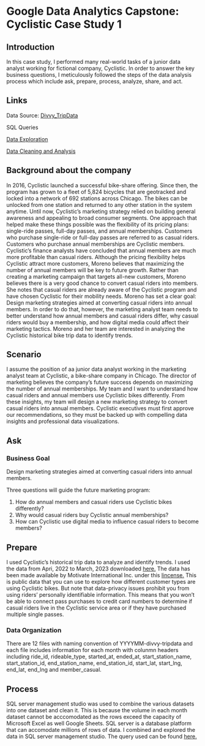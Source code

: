 # Google Data Analytics Capstone: Cyclistic Case Study 1

## Introduction

In this case study, I performed many real-world tasks of a junior data analyst working for fictional company, Cyclistic. In order to answer the key business questions, I meticulously followed the steps of the data analysis process which include ask, prepare, process, analyze, share, and act.

## Links
Data Source: <a href="https://divvy-tripdata.s3.amazonaws.com/index.html">Divvy_TripData</a>

SQL Queries

<a href="https://github.com/GloriaOlaleye/gloriaolaleye.github.io/blob/main/Cyclistic%20%20tripdata%20exploration.sql">Data Exploration</a>

<a href="https://github.com/GloriaOlaleye/gloriaolaleye.github.io/blob/main/Cyclistic%20tripdata%20Cleaning.sql">Data Cleaning and Analysis</a>



## Background about the company

In 2016, Cyclistic launched a successful bike-share offering. Since then, the program has grown to a fleet of 5,824 bicycles that are geotracked and locked into a network of 692 stations across Chicago. The bikes can be unlocked from one station and returned to any other station in the system anytime.
Until now, Cyclistic’s marketing strategy relied on building general awareness and appealing to broad consumer segments. One approach that helped make these things possible was the flexibility of its pricing plans: single-ride passes, full-day passes, and annual memberships. Customers who purchase single-ride or full-day passes are referred to as casual riders. Customers who purchase annual memberships are Cyclistic members.
Cyclistic’s finance analysts have concluded that annual members are much more profitable than casual riders. Although the pricing flexibility helps Cyclistic attract more customers, Moreno believes that maximizing the number of annual members will be key to future growth. Rather than creating a marketing campaign that targets all-new customers, Moreno believes there is a very good chance to convert casual riders into members. She notes that casual riders are already aware of the Cyclistic program and have chosen Cyclistic for their mobility needs.
Moreno has set a clear goal: Design marketing strategies aimed at converting casual riders into annual members. In order to do that, however, the marketing analyst team needs to better understand how annual members and casual riders differ, why casual riders would buy a membership, and how digital media could affect their marketing tactics. Moreno and her team are interested in analyzing the Cyclistic historical bike trip data to identify trends.

## Scenario

I assume the position of aa junior data analyst working in the marketing analyst team at Cyclistic, a bike-share company in Chicago. The director of marketing believes the company’s future success depends on maximizing the number of annual memberships. My team and I want to understand how casual riders and annual members use Cyclistic bikes differently. From these insights, my team will design a new marketing strategy to convert casual riders into annual members. Cyclistic executives must first approve our recommendations, so they must be backed up with compelling data insights and professional data visualizations.

## Ask

### Business Goal

Design marketing strategies aimed at converting casual riders into annual members.

Three questions will guide the future marketing program:

1. How do annual members and casual riders use Cyclistic bikes differently?
2. Why would casual riders buy Cyclistic annual memberships?
3. How can Cyclistic use digital media to influence casual riders to become members?

## Prepare

I used Cyclistic’s historical trip data to analyze and identify trends. I used the data from Apri, 2022 to March, 2023 downloaded <a href="https://divvy-tripdata.s3.amazonaws.com/index.html">here.</a> The data has been made available by Motivate International Inc. under this <a href="https://ride.divvybikes.com/data-license-agreement">lincense.</a> This is public data that you can use to explore how different customer types are using Cyclistic bikes. But note that data-privacy issues prohibit you from using riders’ personally identifiable information. This means that you won’t be able to connect pass purchases to credit card numbers to determine if casual riders live in the Cyclistic service area or if they have purchased multiple single passes.

### Data Organization
There are 12 files with naming convention of YYYYMM-divvy-tripdata and each file includes information for each month with colunmn headers including ride_id, rideable_type, started_at, ended_at, start_station_name, start_station_id, end_station_name, end_station_id, start_lat, start_lng, end_lat, end_lng and member_casual.

## Process

SQL server management studio was used to combine the various datasets into one dataset and clean it. This is because the volume in each month dataset cannot be acccomodated as the rows exceed the capacity of Microsoft Excel as well Google Sheets. SQL server is a database platform that can accomodate millions of rows of data.
I combined and explored the data in SQL server management studio. The query used can be found <a href="https://github.com/GloriaOlaleye/gloriaolaleye.github.io/blob/main/Cyclistic%20%20tripdata%20exploration.sql">here.</a>
